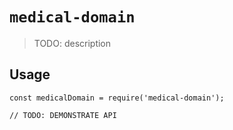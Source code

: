 # `medical-domain`

> TODO: description

## Usage

```
const medicalDomain = require('medical-domain');

// TODO: DEMONSTRATE API
```
